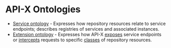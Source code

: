 # API-X Ontologies

- [Service ontology](src/main/resources/ontologies/apix-service.ttl) - Expresses how repository resources relate to service endpoints; describes registries of services and associated instances.
- [Extension ontology](src/main/resources/ontologies/apix-extension.ttl) - Expresses how API-X [exposes](../src/site/markdown/apix-design-overview.md#exposing) service endpoints or [intercepts](../src/site/markdown/apix-design-overview.md#intercepting) requests to specific [classes](../src/site/markdown/extension-definition-and-binding.md#extension-binding) of repository resources.